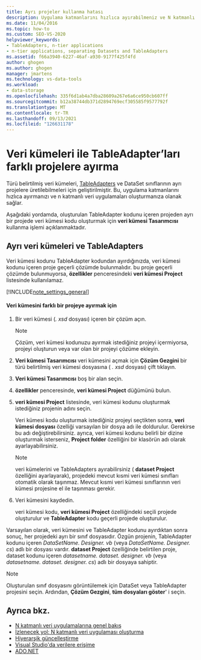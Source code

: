 ```yaml
---
title: Ayrı projeler kullanma hatası
description: Uygulama katmanlarını hızlıca ayırabilmeniz ve N katmanlı veri uygulamaları oluşturabilmeniz için veri kümelerini ve TableAdapters farklı projelere nasıl ayıracağınızı öğrenin.
ms.date: 11/04/2016
ms.topic: how-to
ms.custom: SEO-VS-2020
helpviewer_keywords:
- TableAdapters, n-tier applications
- n-tier applications, separating Datasets and TableAdapters
ms.assetid: f66a3940-6227-46af-a930-9177f425f4fd
author: ghogen
ms.author: ghogen
manager: jmartens
ms.technology: vs-data-tools
ms.workload:
- data-storage
ms.openlocfilehash: 335f6d1ab4a7dba28609a267e6a6ce950cb607ff
ms.sourcegitcommit: b12a38744db371d2894769ecf305585f9577792f
ms.translationtype: MT
ms.contentlocale: tr-TR
ms.lasthandoff: 09/13/2021
ms.locfileid: "126631178"
---
```

# <a name="separate-datasets-and-tableadapters-into-different-projects"></a>Veri kümeleri ile TableAdapter’ları farklı projelere ayırma
Türü belirtilmiş veri kümeleri, [TableAdapters](create-and-configure-tableadapters.md) ve DataSet sınıflarının ayrı projelere üretilebilmeleri için geliştirilmiştir. Bu, uygulama katmanlarını hızlıca ayırmanızı ve n katmanlı veri uygulamaları oluşturmanıza olanak sağlar.

Aşağıdaki yordamda, oluşturulan TableAdapter kodunu içeren projeden ayrı bir projede veri kümesi kodu oluşturmak için **veri kümesi Tasarımcısı** kullanma işlemi açıklanmaktadır.

## <a name="separate-datasets-and-tableadapters"></a>Ayrı veri kümeleri ve TableAdapters
Veri kümesi kodunu TableAdapter kodundan ayırdığınızda, veri kümesi kodunu içeren proje geçerli çözümde bulunmalıdır. bu proje geçerli çözümde bulunmuyorsa, **özellikler** penceresindeki **veri kümesi Project** listesinde kullanılamaz.

[!INCLUDE[note_settings_general](../data-tools/includes/note_settings_general_md.md)]

#### <a name="to-separate-the-dataset-into-a-different-project"></a>Veri kümesini farklı bir projeye ayırmak için

1. Bir veri kümesi (*. xsd* dosyası) içeren bir çözüm açın.

    > [!NOTE]
    > Çözüm, veri kümesi kodunuzu ayırmak istediğiniz projeyi içermiyorsa, projeyi oluşturun veya var olan bir projeyi çözüme ekleyin.

2. **Veri kümesi Tasarımcısı** veri kümesini açmak için **Çözüm Gezgini** bir türü belirtilmiş veri kümesi dosyasına ( *. xsd* dosyası) çift tıklayın.

3. **Veri kümesi Tasarımcısı** boş bir alan seçin.

4. **özellikler** penceresinde, **veri kümesi Project** düğümünü bulun.

5. **veri kümesi Project** listesinde, veri kümesi kodunu oluşturmak istediğiniz projenin adını seçin.

     Veri kümesi kodu oluşturmak istediğiniz projeyi seçtikten sonra, **veri kümesi dosyası** özelliği varsayılan bir dosya adı ile doldurulur. Gerekirse bu adı değiştirebilirsiniz. ayrıca, veri kümesi kodunu belirli bir dizine oluşturmak isterseniz, **Project folder** özelliğini bir klasörün adı olarak ayarlayabilirsiniz.

    > [!NOTE]
    > veri kümelerini ve TableAdapters ayırabilirsiniz ( **dataset Project** özelliğini ayarlayarak), projedeki mevcut kısmi veri kümesi sınıfları otomatik olarak taşınmaz. Mevcut kısmi veri kümesi sınıflarının veri kümesi projesine el ile taşınması gerekir.

6. Veri kümesini kaydedin.

     veri kümesi kodu, **veri kümesi Project** özelliğindeki seçili projede oluşturulur ve **TableAdapter** kodu geçerli projede oluşturulur.

Varsayılan olarak, veri kümesini ve TableAdapter kodunu ayırdıktan sonra sonuç, her projedeki ayrı bir sınıf dosyasıdır. Özgün projenin, TableAdapter kodunu içeren *DataSetName. Designer. vb* (veya *DataSetName. Designer. cs*) adlı bir dosyası vardır. **dataset Project** özelliğinde belirtilen proje, dataset kodunu içeren *datasetname. dataset. designer. vb* (veya *datasetname. dataset. designer. cs*) adlı bir dosyaya sahiptir.

> [!NOTE]
> Oluşturulan sınıf dosyasını görüntülemek için DataSet veya TableAdapter projesini seçin. Ardından, **Çözüm Gezgini**, **tüm dosyaları göster**' i seçin.

## <a name="see-also"></a>Ayrıca bkz.

- [N katmanlı veri uygulamalarına genel bakış](../data-tools/n-tier-data-applications-overview.md)
- [İzlenecek yol: N katmanlı veri uygulaması oluşturma](../data-tools/walkthrough-creating-an-n-tier-data-application.md)
- [Hiyerarşik güncelleştirme](../data-tools/hierarchical-update.md)
- [Visual Studio'da verilere erişime](../data-tools/accessing-data-in-visual-studio.md)
- [ADO.NET](/dotnet/framework/data/adonet/index)
